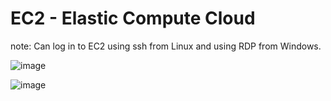 # EC2 - Elastic Compute Cloud

note: Can log in to EC2 using ssh from Linux and using RDP from Windows.

![image](https://github.com/parrao/javecode/assets/13145569/4ca169e2-e64a-47b9-bb9a-f3788411ff32)

![image](https://github.com/parrao/javecode/assets/13145569/dee1a8e0-5846-47ff-83fa-9f752b320735)

